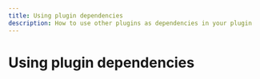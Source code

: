 ```yaml
---
title: Using plugin dependencies
description: How to use other plugins as dependencies in your plugin
---
```


# Using plugin dependencies
